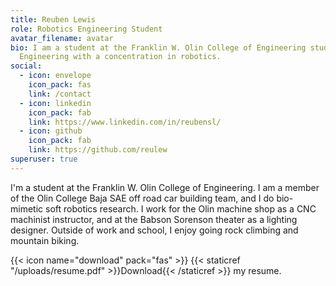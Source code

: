 ```yaml
---
title: Reuben Lewis
role: Robotics Engineering Student
avatar_filename: avatar
bio: I am a student at the Franklin W. Olin College of Engineering studying
  Engineering with a concentration in robotics.
social:
  - icon: envelope
    icon_pack: fas
    link: /contact
  - icon: linkedin
    icon_pack: fab
    link: https://www.linkedin.com/in/reubensl/
  - icon: github
    icon_pack: fab
    link: https://github.com/reulew
superuser: true
---
```

I'm a student at the Franklin W. Olin College of Engineering. I am a member of the Olin College Baja SAE off road car building team, and I do bio-mimetic soft robotics research. I work for the Olin machine shop as a CNC machinist instructor, and at the Babson Sorenson theater as a lighting designer. Outside of work and school, I enjoy going rock climbing and mountain biking.

{{< icon name="download" pack="fas" >}} {{< staticref "/uploads/resume.pdf" >}}Download{{< /staticref >}} my resume.